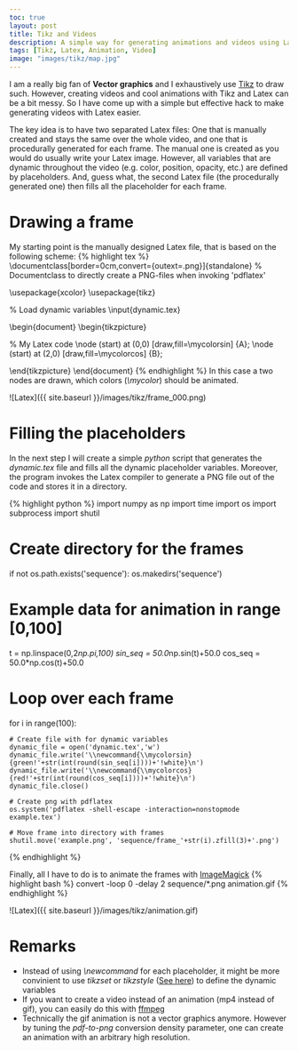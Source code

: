 ```yaml
---
toc: true
layout: post
title: Tikz and Videos
description: A simple way for generating animations and videos using LaTex and Tikz 
tags: [Tikz, Latex, Animation, Video]
image: "images/tikz/map.jpg"
---
```


I am a really big fan of **Vector graphics** and I exhaustively use [Tikz](https://en.wikipedia.org/wiki/PGF/TikZ) to draw such.
However, creating videos and cool animations with Tikz and Latex can be a bit messy.
So I have come up with a simple but effective hack to make generating videos with Latex easier.

The key idea is to have two separated Latex files: One that is manually created and stays the same over the whole video, and one that is procedurally generated for each frame.
The manual one is created as you would do usually write your Latex image. However, all variables that are dynamic throughout the video (e.g. color, position, opacity, etc.) are defined by placeholders. And, guess what, the second Latex file (the procedurally generated one) then fills all the placeholder for each frame.

# Drawing a frame
My starting point is the manually designed Latex file, that is based on the following scheme:
{% highlight tex %}
\documentclass[border=0cm,convert={outext=.png}]{standalone}
% Documentclass to directly create a PNG-files when invoking 'pdflatex'

\usepackage{xcolor}
\usepackage{tikz}

% Load dynamic variables
\input{dynamic.tex}

\begin{document}
\begin{tikzpicture}

% My Latex code
\node (start) at (0,0) [draw,fill=\mycolorsin] {A};
\node (start) at (2,0) [draw,fill=\mycolorcos] {B};

\end{tikzpicture}
\end{document}
{% endhighlight %}
In this case a two nodes are drawn, which colors (*\mycolor*) should be animated.

![Latex]({{ site.baseurl }}/images/tikz/frame_000.png)

# Filling the placeholders

In the next step I will create a simple *python* script that generates the *dynamic.tex* file and fills all the dynamic placeholder variables.
Moreover, the program invokes the Latex compiler to generate a PNG file out of the code and stores it in a directory.

{% highlight python %}
import numpy as np
import time
import os
import subprocess
import shutil

# Create directory for the frames
if not os.path.exists('sequence'):
    os.makedirs('sequence')

# Example data for animation in range [0,100]
t = np.linspace(0,2*np.pi,100)
sin_seq = 50.0*np.sin(t)+50.0
cos_seq = 50.0*np.cos(t)+50.0

# Loop over each frame
for i in range(100):

    # Create file with for dynamic variables
    dynamic_file = open('dynamic.tex','w')
    dynamic_file.write('\\newcommand{\\mycolorsin}{green!'+str(int(round(sin_seq[i])))+'!white}\n')
    dynamic_file.write('\\newcommand{\\mycolorcos}{red!'+str(int(round(cos_seq[i])))+'!white}\n')
    dynamic_file.close()

    # Create png with pdflatex
    os.system('pdflatex -shell-escape -interaction=nonstopmode example.tex')

    # Move frame into directory with frames
    shutil.move('example.png', 'sequence/frame_'+str(i).zfill(3)+'.png')
{% endhighlight %}

Finally, all I have to do is to animate the frames with [ImageMagick](https://en.wikipedia.org/wiki/ImageMagick)
{% highlight bash %}
convert -loop 0 -delay 2 sequence/*.png animation.gif
{% endhighlight %}

![Latex]({{ site.baseurl }}/images/tikz/animation.gif)

# Remarks
- Instead of using *\newcommand* for each placeholder, it might be more convinient to use *tikzset* or *tikzstyle* ([See here](https://tex.stackexchange.com/questions/52372/should-tikzset-or-tikzstyle-be-used-to-define-tikz-styles)) to define the dynamic variables
- If you want to create a video instead of an animation (mp4 instead of gif), you can easily do this with [ffmpeg](https://en.wikipedia.org/wiki/FFmpeg)
- Technically the gif animation is not a vector graphics anymore. However by tuning the *pdf-to-png* conversion density parameter, one can create an animation with an arbitrary high resolution. 
